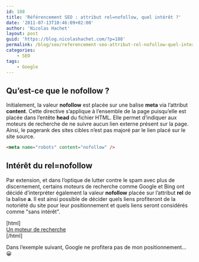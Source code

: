 ```yaml
---
id: 188
title: 'Référencement SEO : attribut rel=nofollow, quel intérêt ?'
date: '2011-07-13T10:46:09+02:00'
author: 'Nicolas Hachet'
layout: post
guid: 'https://blog.nicolashachet.com/?p=188'
permalink: /blog/seo/referencement-seo-attribut-rel-nofollow-quel-interet/
categories:
    - SEO
tags:
    - Google
---
```


## Qu’est-ce que le nofollow ?

Initialement, la valeur **nofollow** est placée sur une balise **meta** via l’attribut **content**. Cette directive s’applique à l’ensemble de la page puisqu’elle est placée dans l’entête **head** du fichier HTML. Elle permet d’indiquer aux moteurs de recherche de ne suivre aucun lien externe présent sur la page. Ainsi, le pagerank des sites cibles n’est pas majoré par le lien placé sur le site source.

```html
<meta name="robots" content="nofollow" />  
```

## Intérêt du rel=nofollow

Par extension, et dans l’optique de lutter contre le spam avec plus de discernement, certains moteurs de recherche comme Google et Bing ont décidé d’interpréter également la valeur **nofollow** placée sur l’attribut **rel** de la balise **a**. Il est ainsi possible de décider quels liens profiteront de la notoriété du site pour leur positionnement et quels liens seront considérés comme "sans intérêt".

[html]  
<a href="https://www.google.fr" rel="nofollow">Un moteur de recherche</a>  
[/html]

Dans l’exemple suivant, Google ne profitera pas de mon positionnement… 😀
